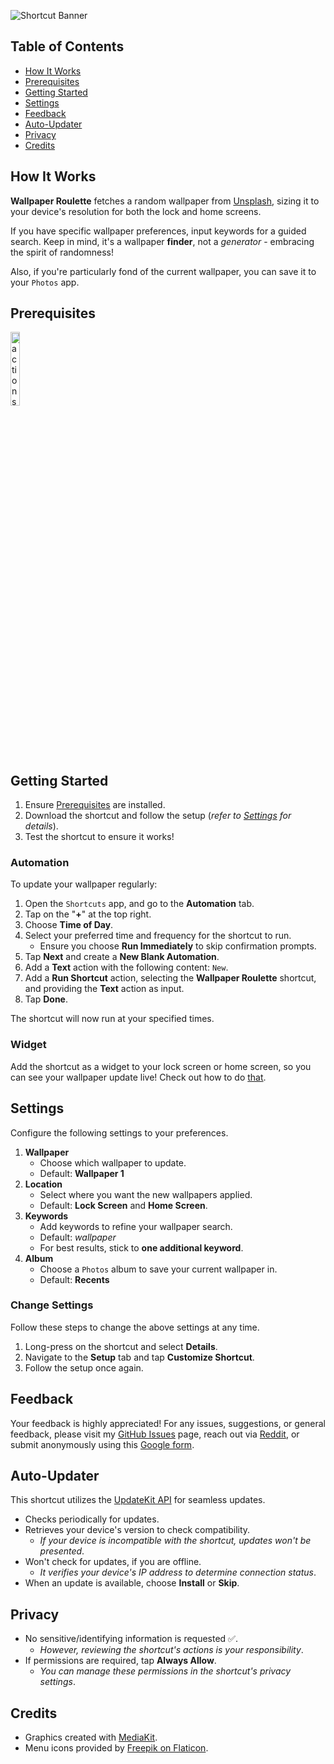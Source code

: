 ![Shortcut Banner](https://i.imgur.com/yNuPpgU.png)

## Table of Contents

-   [How It Works](#how-it-works)
-   [Prerequisites](#prerequisites)
-   [Getting Started](#getting-started)
-   [Settings](#settings)
-   [Feedback](#feedback)
-   [Auto-Updater](#auto-updater)
-   [Privacy](#privacy)
-   [Credits](#credits)

## How It Works

**Wallpaper Roulette** fetches a random wallpaper from [Unsplash](https://unsplash.com/), sizing it to your device's resolution for both the lock and home screens.

If you have specific wallpaper preferences, input keywords for a guided search. Keep in mind, it's a wallpaper **finder**, not a _generator_ - embracing the spirit of randomness!

Also, if you're particularly fond of the current wallpaper, you can save it to your `Photos` app.

## Prerequisites

[<img src="https://i.imgur.com/Uf9cvrl.png" alt="actions-badge" width="17.33%"/>](https://apps.apple.com/us/app/actions/id1586435171)

## Getting Started

1. Ensure [Prerequisites](#prerequisites) are installed.
2. Download the shortcut and follow the setup (_refer to [Settings](#settings) for details_).
3. Test the shortcut to ensure it works!

### Automation

To update your wallpaper regularly:

1.  Open the `Shortcuts` app, and go to the **Automation** tab.
2.  Tap on the "**+**" at the top right.
3.  Choose **Time of Day**.
4.  Select your preferred time and frequency for the shortcut to run.
    -   Ensure you choose **Run Immediately** to skip confirmation prompts.
5.  Tap **Next** and create a **New Blank Automation**.
6.  Add a **Text** action with the following content: `New`.
7.  Add a **Run Shortcut** action, selecting the **Wallpaper Roulette** shortcut, and providing the **Text** action as input.
8.  Tap **Done**.

The shortcut will now run at your specified times.

### Widget

Add the shortcut as a widget to your lock screen or home screen, so you can see your wallpaper update live! Check out how to do [that](https://support.apple.com/en-us/HT207122).

## Settings

Configure the following settings to your preferences.

1.  **Wallpaper**
    -   Choose which wallpaper to update.
    -   Default: **Wallpaper 1**
2.  **Location**
    -   Select where you want the new wallpapers applied.
    -   Default: **Lock Screen** and **Home Screen**.
3.  **Keywords**
    -   Add keywords to refine your wallpaper search.
    -   Default: _wallpaper_
    -   For best results, stick to **one additional keyword**.
4.  **Album**
    -   Choose a `Photos` album to save your current wallpaper in.
    -   Default: **Recents**

### Change Settings

Follow these steps to change the above settings at any time.

1. Long-press on the shortcut and select **Details**.
2. Navigate to the **Setup** tab and tap **Customize Shortcut**.
3. Follow the setup once again.

## Feedback

Your feedback is highly appreciated! For any issues, suggestions, or general feedback, please visit my [GitHub Issues](https://github.com/spenpal/AppleShortcuts/issues/new/choose) page, reach out via [Reddit](https://www.reddit.com/user/spenpal_dev), or submit anonymously using this [Google form](https://forms.gle/KdJXQhysQQj4yBtS7).

## Auto-Updater

This shortcut utilizes the [UpdateKit API](https://www.mikebeas.com/updatekit-api/v1) for seamless updates.

-   Checks periodically for updates.
-   Retrieves your device's version to check compatibility.
    -   _If your device is incompatible with the shortcut, updates won't be presented_.
-   Won't check for updates, if you are offline.
    -   _It verifies your device's IP address to determine connection status_.
-   When an update is available, choose **Install** or **Skip**.

## Privacy

-   No sensitive/identifying information is requested ✅.
    -   _However, reviewing the shortcut's actions is your responsibility_.
-   If permissions are required, tap **Always Allow**.
    -   _You can manage these permissions in the shortcut's privacy settings_.

## Credits

-   Graphics created with [MediaKit](https://routinehub.co/shortcut/1911).
-   Menu icons provided by [Freepik on Flaticon](https://www.flaticon.com/free-icons/photo).
